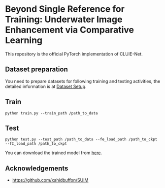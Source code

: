 # Beyond Single Reference for Training: Underwater Image Enhancement via Comparative Learning
This repository is the official PyTorch implementation of CLUIE-Net.
## Dataset preparation 
You need to prepare datasets for following training and testing activities, the detailed information is at [Dataset Setup](data/README.md).

## Train
``` 
python train.py --train_path /path_to_data
```
## Test
```
python test.py --test_path /path_to_data --fe_load_path /path_to_ckpt --fI_load_path /path_to_ckpt 
```
You can download the trained model from [here](https://drive.google.com/drive/folders/1uecaMgi3hqUy6PXIUUqAJaxkFNPLosAL?usp=sharing).

## Acknowledgements
- https://github.com/xahidbuffon/SUIM

